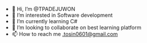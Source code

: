 - 👋 Hi, I’m @TPADEJUWON
- 👀 I’m interested in Software development
- 🌱 I’m currently learning C#
- 💞️ I’m looking to collaborate on best learning platform
- 📫 How to reach me .tosin0601@gmail.com

<!---
TPADEJUWON/TPADEJUWON is a ✨ special ✨ repository because its `README.md` (this file) appears on your GitHub profile.
You can click the Preview link to take a look at your changes.
--->
